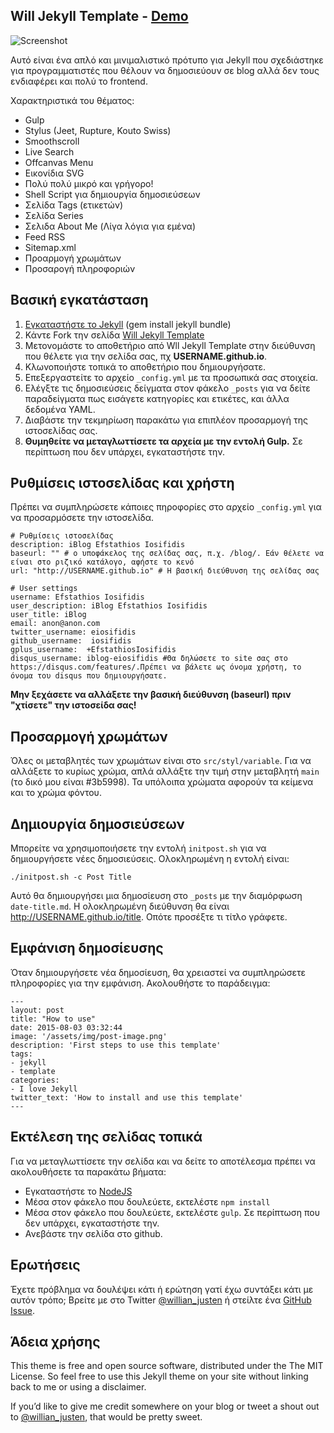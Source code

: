 ## Will Jekyll Template - [Demo](http://willianjusten.com.br/will-jekyll-template)

![Screenshot](screenshot.png)

Αυτό είναι ένα απλό και μινιμαλιστικό πρότυπο για Jekyll που σχεδιάστηκε για προγραμματιστές που θέλουν να δημοσιεύουν σε blog αλλά δεν τους ενδιαφέρει και πολύ το frontend.

Χαρακτηριστικά του θέματος:

- Gulp
- Stylus (Jeet, Rupture, Kouto Swiss)
- Smoothscroll
- Live Search
- Offcanvas Menu
- Εικονίδια SVG
- Πολύ πολύ μικρό και γρήγορο!
- Shell Script για δημιουργία δημοσιεύσεων
- Σελίδα Tags (ετικετών)
- Σελίδα Series
- Σελιδα About Me (Λίγα λόγια για εμένα)
- Feed RSS
- Sitemap.xml
- Προαρμογή χρωμάτων
- Προσαρογή πληροφοριών

## Βασική εγκατάσταση

1. [Εγκαταστήστε το Jekyll](http://jekyllrb.com) (gem install jekyll bundle)
2. Κάντε Fork την σελίδα [Will Jekyll Template](https://github.com/willianjusten/will-jekyll-template/fork)
3. Μετονομάστε το αποθετήριο από Wll Jekyll Template στην διεύθυνση που θέλετε για την σελίδα σας, πχ **USERNAME.github.io**.
4. Κλωνοποιήστε τοπικά το αποθετήριο που δημιουργήσατε.
5. Επεξεργαστείτε το αρχείο `_config.yml` με τα προσωπικά σας στοιχεία.
6. Ελέγξτε τις δημοσιεύσεις δείγματα στον φάκελο `_posts` για να δείτε παραδείγματα πως εισάγετε κατηγορίες και ετικέτες, και άλλα δεδομένα YAML.
7. Διαβάστε την τεκμηρίωση παρακάτω για επιπλέον προσαρμογή της ιστοσελίδας σας.
8. **Θυμηθείτε να μεταγλωττίσετε τα αρχεία με την εντολή Gulp.** Σε περίπτωση που δεν υπάρχει, εγκαταστήστε την.

## Ρυθμίσεις ιστοσελίδας και χρήστη

Πρέπει να συμπληρώσετε κάποιες πηροφορίες στο αρχείο `_config.yml` για να προσαρμόσετε την ιστοσελίδα.

```
# Ρυθμίσεις ιστοσελίδας
description: iBlog Efstathios Iosifidis
baseurl: "" # ο υποφάκελος της σελίδας σας, π.χ. /blog/. Εάν θέλετε να είναι στο ριζικό κατάλογο, αφήστε το κενό 
url: "http://USERNAME.github.io" # Η βασική διεύθυνση της σελίδας σας 

# User settings
username: Efstathios Iosifidis
user_description: iBlog Efstathios Iosifidis
user_title: iBlog
email: anon@anon.com
twitter_username: eiosifidis
github_username:  iosifidis
gplus_username:  +EfstathiosIosifidis
disqus_username: iblog-eiosifidis #Θα δηλώσετε το site σας στο https://disqus.com/features/.Πρέπει να βάλετε ως όνομα χρήστη, το όνομα του disqus που δημιουργήσατε.
```

**Μην ξεχάσετε να αλλάξετε την βασική διεύθυνση (baseurl) πριν "χτίσετε" την ιστοσείδα σας!**

## Προσαρμογή χρωμάτων

Όλες οι μεταβλητές των χρωμάτων είναι στο `src/styl/variable`. Για να αλλάξετε το κυρίως χρώμα, απλά αλλάξτε την τιμή στην μεταβλητή `main` (το δικό μου είναι #3b5998). Τα υπόλοιπα χρώματα αφορούν τα κείμενα και το χρώμα φόντου.

## Δημιουργία δημοσιεύσεων

Μπορείτε να χρησιμοποιήσετε την εντολή `initpost.sh` για να δημιουργήσετε νέες δημοσιεύσεις. Ολοκληρωμένη η εντολή είναι:

```
./initpost.sh -c Post Title
```

Αυτό θα δημιουργήσει μια δημοσίευση στο `_posts` με την διαμόρφωση `date-title.md`. Η ολοκληρωμένη διεύθυνση θα είναι http://USERNAME.github.io/title. Οπότε προσέξτε τι τίτλο γράφετε.

## Εμφάνιση δημοσίευσης 

Όταν δημιουργήσετε νέα δημοσίευση, θα χρειαστεί να συμπληρώσετε πληροφορίες για την εμφάνιση. Ακολουθήστε το παράδειγμα:

```
---
layout: post
title: "How to use"
date: 2015-08-03 03:32:44
image: '/assets/img/post-image.png'
description: 'First steps to use this template'
tags:
- jekyll 
- template 
categories:
- I love Jekyll
twitter_text: 'How to install and use this template'
---
```

## Εκτέλεση της σελίδας τοπικά

Για να μεταγλωττίσετε την σελίδα και να δείτε το αποτέλεσμα πρέπει να ακολουθήσετε τα παρακάτω βήματα:

- Εγκαταστήστε το [NodeJS](https://nodejs.org/)
- Μέσα στον φάκελο που δουλεύετε, εκτελέστε `npm install` 
- Μέσα στον φάκελο που δουλεύετε, εκτελέστε `gulp`. Σε περίπτωση που δεν υπάρχει, εγκαταστήστε την.
- Ανεβάστε την σελίδα στο github.

## Ερωτήσεις

Έχετε πρόβλημα να δουλέψει κάτι ή ερώτηση γατί έχω συντάξει κάτι με αυτόν τρόπο; Βρείτε με στο Twitter [@willian_justen](https://twitter.com/willian_justen) ή στείλτε ένα [GitHub Issue](https://github.com/willianjusten/will-jekyll-template/issues/new).

## Άδεια χρήσης

This theme is free and open source software, distributed under the The MIT License. So feel free to use this Jekyll theme on your site without linking back to me or using a disclaimer.

If you’d like to give me credit somewhere on your blog or tweet a shout out to [@willian_justen](https://twitter.com/willian_justen), that would be pretty sweet.




